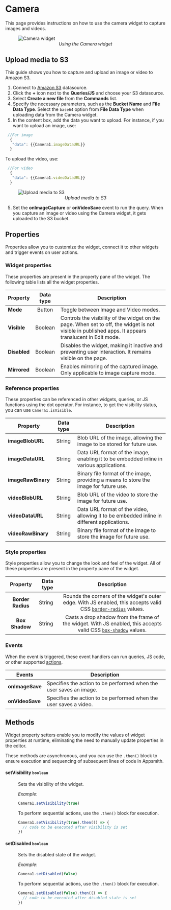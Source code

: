 # Camera

This page provides instructions on how to use the camera widget to capture images and videos.

<figure>
  <img src="/img/cam-image.png" style= {{width:"700px", height:"auto"}} alt="Camera widget"/>
  <figcaption align = "center"><i>Using the Camera widget</i></figcaption>
</figure>

## Upload media to S3

This guide shows you how to capture and upload an image or video to Amazon S3.

1. Connect to [Amazon S3](/connect-data/reference/querying-amazon-s3) datasource.
2. Click the **+** icon next to the **Queries/JS** and choose your S3 datasource.
3. Select **Create a new file** from the **Commands** list.
4. Specify the necessary parameters, such as the **Bucket Name** and **File Data Type**. Select the `base64` option from **File Data Type** when uploading data from the Camera widget.
5. In the content box, add the data you want to upload. For instance, if you want to upload an image, use: 

 ```js
  //For image
   {
    "data": {{Camera1.imageDataURL}}
   }
  ```
To upload the video, use:
 ```js
  //For video
   {
    "data": {{Camera1.videoDataURL}}
   }
  ```

<figure>
  <img src="/img/cam-to-s3.png" style= {{width:"700px", height:"auto"}} alt="Upload media to S3"/>
  <figcaption align = "center"><i>Upload media to S3</i></figcaption>
</figure>


5. Set the **onImageCapture** or **onVideoSave** event to run the query. When you capture an image or video using the Camera widget, it gets uploaded to the S3 bucket.


## Properties

Properties allow you to customize the widget, connect it to other widgets and trigger events on user actions.


### Widget properties

These properties are present in the property pane of the widget. The following table lists all the widget properties.

| Property            	|         Data type        	| Description                                                                                                                                                                                                                                                                                                                                                                                            	|
|---------------------	|:------------------------:	|--------------------------------------------------------------------------------------------------------------------------------------------------------------------------------------------------------------------------------------------------------------------------------------------------------------------------------------------------------------------------------------------------------	|
| **Mode**     | Button | Toggle between Image and Video modes.                                                                                                                          |
| **Visible**  | Boolean| Controls the visibility of the widget on the page. When set to off, the widget is not visible in published apps. It appears translucent in Edit mode. |
| **Disabled** | Boolean| Disables the widget, making it inactive and preventing user interaction. It remains visible on the page.                                |
| **Mirrored** | Boolean| Enables mirroring of the captured image. Only applicable to image capture mode.                                                                   |

### Reference properties

These properties can be referenced in other widgets, queries, or JS functions using the dot operator. For instance, to get the visibility status, you can use `Camera1.isVisible`.


| Property            	|         Data type        	| Description                                                                                                                                                                                                                                                                                                                                                                                            	|
|---------------------	|:------------------------:	|--------------------------------------------------------------------------------------------------------------------------------------------------------------------------------------------------------------------------------------------------------------------------------------------------------------------------------------------------------------------------------------------------------	|
| **imageBlobURL**    | String| Blob URL of the image, allowing the image to be stored for future use. | 
| **imageDataURL**    | String| Data URL format of the image, enabling it to be embedded inline in various applications. | 
| **imageRawBinary**  | String| Binary file format of the image, providing a means to store the image for future use. | 
| **videoBlobURL**    | String| Blob URL of the video to store the image for future use.                   |
| **videoDataURL**    | String| Data URL format of the video, allowing it to be embedded inline in different applications.| 
| **videoRawBinary**  | String| Binary file format of the image to store the image for future use.         | 


### Style properties

Style properties allow you to change the look and feel of the widget. All of these properties are present in the property pane of the widget.


|         Property         	| Data type 	|                                                                                                          Description                                                                                                          	|
|:------------------------:	|-----------	|:-----------------------------------------------------------------------------------------------------------------------------------------------------------------------------------------------------------------------------:	|
| **Border Radius** | String | Rounds the corners of the widget's outer edge. With JS enabled, this accepts valid CSS [`border-radius`](https://developer.mozilla.org/en-US/docs/Web/CSS/border-radius) values. |
| **Box Shadow**  | String  | Casts a drop shadow from the frame of the widget. With JS enabled, this accepts valid CSS [`box-shadow`](https://developer.mozilla.org/en-US/docs/Web/CSS/box-shadow) values.    |


### Events

When the event is triggered, these event handlers can run queries, JS code, or other supported [actions](/reference/appsmith-framework/widget-actions).


| Events              | Description                                                                                                                                       |
| ------------------- | ------------------------------------------------------------------------------------------------------------------------------------------------- |
| **onImageSave** | Specifies the action to be performed when the user saves an image.  |
| **onVideoSave** | Specifies the action to be performed when the user saves a video. |


## Methods

Widget property setters enable you to modify the values of widget properties at runtime, eliminating the need to manually update properties in the editor.

These methods are asynchronous, and you can use the `.then()` block to ensure execution and sequencing of subsequent lines of code in Appsmith.


#### setVisibility `boolean`

<dd>

Sets the visibility of the widget.

*Example*:

```js
Camera1.setVisibility(true)
```

To perform sequential actions, use the `.then()` block for execution.

```js
Camera1.setVisibility(true).then(() => {
  // code to be executed after visibility is set
})

```

</dd>


#### setDisabled `boolean`

<dd>

Sets the disabled state of the widget.

*Example*:

```js
Camera1.setDisabled(false)
```

To perform sequential actions, use the `.then()` block for execution.

```js
Camera1.setDisabled(false).then(() => {
  // code to be executed after disabled state is set
})
```

</dd>
